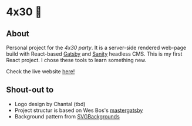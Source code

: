 # 4x30 🎉️

## About

Personal project for the *4x30 party*. It is a server-side rendered web-page build with React-based [Gatsby](https://www.gatsbyjs.com/) and [Sanity](https://www.sanity.io/) headless CMS. This is my first React project. I chose these tools to learn something new.

Check the live website [here!](http://4x30.party/)

## Shout-out to

* Logo design by Chantal (tbd)
* Project structur is based on Wes Bos's [mastergatsby](https://mastergatsby.com/)
* Background pattern from [SVGBackgrounds](https://www.svgbackgrounds.com/)
